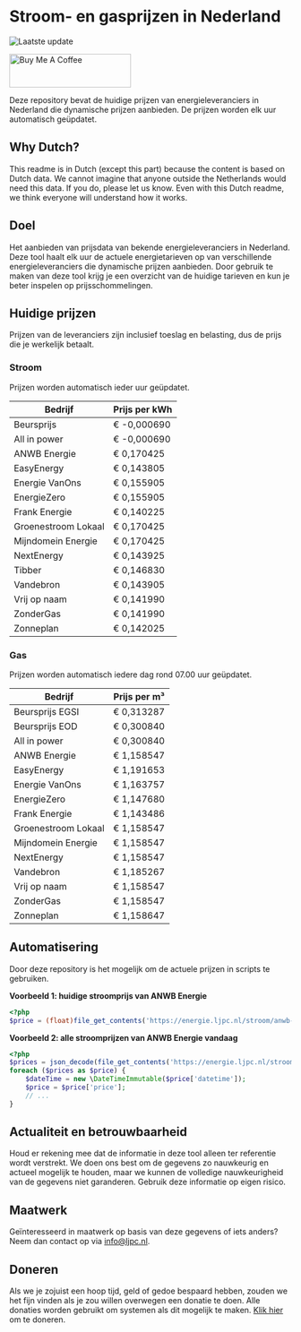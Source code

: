 # Stroom- en gasprijzen in Nederland

![Laatste update](https://img.shields.io/badge/laatste%20update-2025--10--05%2016%3A00%20CET-brightgreen)

<a href="https://www.buymeacoffee.com/Lars-" target="_blank"><img src="https://cdn.buymeacoffee.com/buttons/v2/default-orange.png" alt="Buy Me A Coffee" height="60" style="height: 60px !important;width: 217px !important;" ></a>

Deze repository bevat de huidige prijzen van energieleveranciers in Nederland die dynamische prijzen aanbieden. De prijzen worden elk uur automatisch geüpdatet.

## Why Dutch?

This readme is in Dutch (except this part) because the content is based on Dutch data. We cannot imagine that anyone outside the Netherlands would need this data. If you do, please let us know. Even with this Dutch readme, we think
everyone will understand how it works.

## Doel

Het aanbieden van prijsdata van bekende energieleveranciers in Nederland. Deze tool haalt elk uur de actuele energietarieven op van verschillende energieleveranciers die dynamische prijzen aanbieden. Door gebruik te maken van deze tool
krijg je een overzicht van de huidige tarieven en kun je beter inspelen op prijsschommelingen.

## Huidige prijzen

Prijzen van de leveranciers zijn inclusief toeslag en belasting, dus de prijs die je werkelijk betaalt.

### Stroom

Prijzen worden automatisch ieder uur geüpdatet.

 Bedrijf | Prijs per kWh 
---------|---------------
Beursprijs | € -0,000690
All in power | € -0,000690
ANWB Energie | € 0,170425
EasyEnergy | € 0,143805
Energie VanOns | € 0,155905
EnergieZero | € 0,155905
Frank Energie | € 0,140225
Groenestroom Lokaal | € 0,170425
Mijndomein Energie | € 0,170425
NextEnergy | € 0,143925
Tibber | € 0,146830
Vandebron | € 0,143905
Vrij op naam | € 0,141990
ZonderGas | € 0,141990
Zonneplan | € 0,142025


### Gas

Prijzen worden automatisch iedere dag rond 07.00 uur geüpdatet.

 Bedrijf | Prijs per m³ 
---------|--------------
Beursprijs EGSI | € 0,313287
Beursprijs EOD | € 0,300840
All in power | € 0,300840
ANWB Energie | € 1,158547
EasyEnergy | € 1,191653
Energie VanOns | € 1,163757
EnergieZero | € 1,147680
Frank Energie | € 1,143486
Groenestroom Lokaal | € 1,158547
Mijndomein Energie | € 1,158547
NextEnergy | € 1,158547
Vandebron | € 1,185267
Vrij op naam | € 1,158547
ZonderGas | € 1,158547
Zonneplan | € 1,158647


## Automatisering

Door deze repository is het mogelijk om de actuele prijzen in scripts te gebruiken.

**Voorbeeld 1: huidige stroomprijs van ANWB Energie**

```php
<?php
$price = (float)file_get_contents('https://energie.ljpc.nl/stroom/anwb-energie-nu.txt');

```

**Voorbeeld 2: alle stroomprijzen van ANWB Energie vandaag**

```php
<?php
$prices = json_decode(file_get_contents('https://energie.ljpc.nl/stroom/all-in-power-vandaag.json'),true);
foreach ($prices as $price) {
    $dateTime = new \DateTimeImmutable($price['datetime']);
    $price = $price['price'];
    // ...
}
```

## Actualiteit en betrouwbaarheid

Houd er rekening mee dat de informatie in deze tool alleen ter referentie wordt verstrekt. We doen ons best om de gegevens zo nauwkeurig en actueel mogelijk te houden, maar we kunnen de volledige nauwkeurigheid van de gegevens niet
garanderen. Gebruik deze informatie op eigen risico.

## Maatwerk

Geïnteresseerd in maatwerk op basis van deze gegevens of iets anders? Neem dan contact op
via [info@ljpc.nl](mailto:info@ljpc.nl?subject=Energie%20prijzen).

## Doneren

Als we je zojuist een hoop tijd, geld of gedoe bespaard hebben, zouden we het fijn vinden als je zou willen overwegen een
donatie te doen. Alle donaties worden gebruikt om systemen als dit mogelijk te
maken. [Klik hier](https://www.buymeacoffee.com/Lars-) om te doneren.
